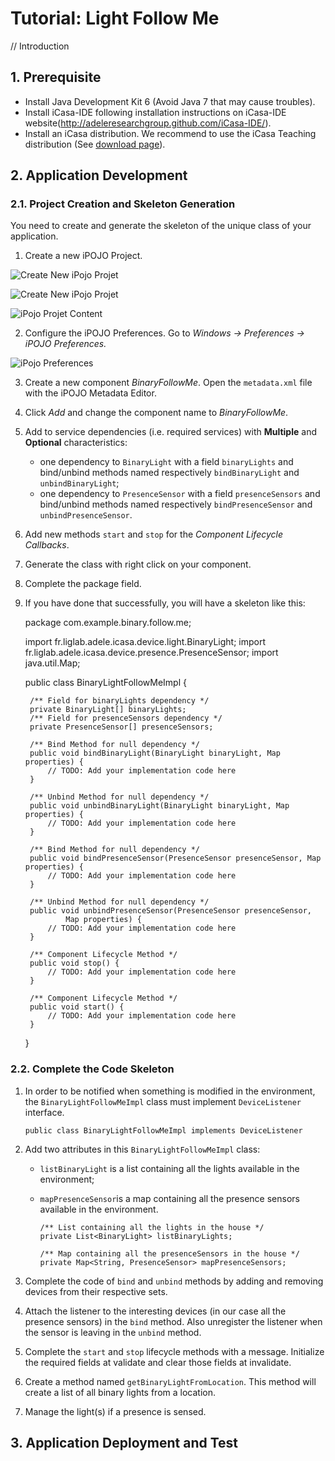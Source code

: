 # Tutorial: Light Follow Me

// Introduction


## 1. Prerequisite

- Install Java Development Kit 6 (Avoid Java 7 that may cause troubles).
- Install iCasa-IDE following installation instructions on iCasa-IDE website(http://adeleresearchgroup.github.com/iCasa-IDE/).
- Install an iCasa distribution. We recommend to use the iCasa Teaching distribution (See <a href="download.html">download page</a>).

## 2. Application Development

### 2.1. Project Creation and Skeleton Generation

You need to create and generate the skeleton of the unique class of your application.

1. Create a new iPOJO Project.

![Create New iPojo Projet](tutorial/fig1-project.png "Create New iPojo Projet")

![Create New iPojo Projet](tutorial/fig2-iPOJOProject.png "Create New iPojo Projet")

![iPojo Projet Content](tutorial/fig4-iPOJOProjectContent.png "iPojo Projet Content")

2. Configure the iPOJO Preferences. Go to *Windows -> Preferences -> iPOJO Preferences.*

![iPojo Preferences](tutorial/fig5-setiPojoPreferences.png "iPojo Preferences")

3. Create a new component *BinaryFollowMe*. Open the `metadata.xml` file with the iPOJO Metadata Editor.

4. Click *Add* and change the component name to *BinaryFollowMe*.

5. Add to service dependencies (i.e. required services) with **Multiple** and **Optional** characteristics:

   * one dependency to `BinaryLight` with a field `binaryLights` and bind/unbind methods named respectively `bindBinaryLight` and `unbindBinaryLight`;
   * one dependency to `PresenceSensor` with a field `presenceSensors` and bind/unbind methods named respectively `bindPresenceSensor` and `unbindPresenceSensor`.

6. Add new methods `start` and `stop` for the *Component Lifecycle Callbacks*.

7. Generate the class with right click on your component.

8. Complete the package field.

9. If you have done that successfully, you will have a skeleton like this:

    package com.example.binary.follow.me;

    import fr.liglab.adele.icasa.device.light.BinaryLight;
    import fr.liglab.adele.icasa.device.presence.PresenceSensor;
    import java.util.Map;
    
    public class BinaryLightFollowMeImpl {
    
    	/** Field for binaryLights dependency */
    	private BinaryLight[] binaryLights;
    	/** Field for presenceSensors dependency */
    	private PresenceSensor[] presenceSensors;
    
    	/** Bind Method for null dependency */
    	public void bindBinaryLight(BinaryLight binaryLight, Map properties) {
    		// TODO: Add your implementation code here
    	}
    
    	/** Unbind Method for null dependency */
    	public void unbindBinaryLight(BinaryLight binaryLight, Map properties) {
    		// TODO: Add your implementation code here
    	}

    	/** Bind Method for null dependency */
    	public void bindPresenceSensor(PresenceSensor presenceSensor, Map properties) {
    		// TODO: Add your implementation code here
    	}
    
    	/** Unbind Method for null dependency */
    	public void unbindPresenceSensor(PresenceSensor presenceSensor,
    			Map properties) {
    		// TODO: Add your implementation code here
    	}
    
    	/** Component Lifecycle Method */
    	public void stop() {
    		// TODO: Add your implementation code here
    	}
    
    	/** Component Lifecycle Method */
    	public void start() {
    		// TODO: Add your implementation code here
    	}
    
    }

### 2.2. Complete the Code Skeleton

1. In order to be notified when something is modified in the environment, the `BinaryLightFollowMeImpl` class must implement `DeviceListener` interface.

       public class BinaryLightFollowMeImpl implements DeviceListener

2. Add two attributes in this `BinaryLightFollowMeImpl` class:
   * `listBinaryLight` is a list containing all the lights available in the environment;
   * `mapPresenceSensor`is a map containing all the presence sensors available in the environment.
    
         /** List containing all the lights in the house */
	     private List<BinaryLight> listBinaryLights;
	
	     /** Map containing all the presenceSensors in the house */
	     private Map<String, PresenceSensor> mapPresenceSensors;
   
3. Complete the code of `bind` and `unbind` methods by adding and removing devices from their respective sets.


4. Attach the listener to the interesting devices (in our case all the presence sensors) in the `bind` method. Also unregister the listener when the sensor is leaving in the `unbind` method.

5. Complete the `start` and `stop` lifecycle methods with a message. Initialize the required fields at validate and clear those fields at invalidate.

6. Create a method named `getBinaryLightFromLocation`. This method will create a list of all binary lights from a location.

7. Manage the light(s) if a presence is sensed. 


## 3. Application Deployment and Test
